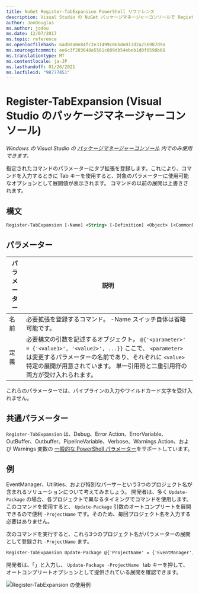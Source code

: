 ```yaml
---
title: NuGet Register-TabExpansion PowerShell リファレンス
description: Visual Studio の NuGet パッケージマネージャーコンソールで Register-TabExpansion PowerShell コマンドのリファレンスです。
author: JonDouglas
ms.author: jodou
ms.date: 12/07/2017
ms.topic: reference
ms.openlocfilehash: 6ad0da0e84fc2e31499c06bde013d2a256987d9a
ms.sourcegitcommit: ee6c3f203648a5561c809db54ebeb1d0f0598b68
ms.translationtype: MT
ms.contentlocale: ja-JP
ms.lasthandoff: 01/26/2021
ms.locfileid: "98777451"
---
```

# <a name="register-tabexpansion-package-manager-console-in-visual-studio"></a>Register-TabExpansion (Visual Studio のパッケージマネージャーコンソール)

*Windows の Visual Studio の [パッケージマネージャーコンソール](../../consume-packages/install-use-packages-powershell.md) 内でのみ使用できます。*

指定されたコマンドのパラメーターにタブ拡張を登録します。これにより、コマンドを入力するときに Tab キーを使用すると、対象のパラメーターに使用可能なオプションとして展開値が表示されます。 コマンドの以前の展開は上書きされます。

## <a name="syntax"></a>構文

```ps
Register-TabExpansion [-Name] <String> [-Definition] <Object> [<CommonParameters>]
```

## <a name="parameters"></a>パラメーター

| パラメーター | 説明 |
| --- | --- |
| 名前 | 必要拡張を登録するコマンド。 -Name スイッチ自体は省略可能です。 |
| 定義 | 必要構文の引数を記述するオブジェクト。 `@{'<parameter>' = {'<value1>', '<value2>', ...}}` ここで、 `<parameter>` は変更するパラメーターの名前であり、それぞれに `<value>` 特定の展開が用意されています。 単一引用符と二重引用符の両方が受け入れられます。 |

これらのパラメーターでは、パイプラインの入力やワイルドカード文字を受け入れません。

## <a name="common-parameters"></a>共通パラメーター

`Register-TabExpansion` は、Debug、Error Action、ErrorVariable、OutBuffer、Outbuffer、PipelineVariable、Verbose、Warnings Action、および Warnings 変数の [一般的な PowerShell パラメーター](/powershell/module/microsoft.powershell.core/about/about_commonparameters)をサポートしています。

## <a name="examples"></a>例

EventManager、Utilities、および特別なパーサーという3つのプロジェクト名が含まれるソリューションについて考えてみましょう。 開発者は、多く `Update-Package` の場合、各プロジェクトで異なるタイミングでコマンドを使用します。 このコマンドを使用すると、 `Update-Package` 引数のオートコンプリートを展開できるので便利 `-ProjectName` です。そのため、毎回プロジェクト名を入力する必要はありません。 

次のコマンドを実行すると、これら3つのプロジェクト名がパラメーターの展開として登録され `-ProjectName` ます。

```ps
Register-TabExpansion Update-Package @{'ProjectName' = {'EventManager', 'Utilities', 'SpecialParser'}}    
```

開発者は、「」と入力し、 `Update-Package -ProjectName ` tab キーを押して、オートコンプリートオプションとして提供されている展開を確認できます。

![Register-TabExpansion の使用例](media/Register-TabExpansion-Example.png)